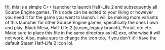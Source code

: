 Hi, this is a simple C++ launcher to launch Half-Life 2 and subsequently all Source Engine games.
This code can be edited to your liking or however you need it for the game you want to launch.
I will be making more variants of this launcher for other Source Engine games, specifically the ones I own and play.
Black Mesa, Half-Life 2 (steam_legacy branch), Portal, etc etc. 
Make sure to place this file in the same directory as hl2.exe, otherwise it will not work.
Also, make sure to change the icon too, if you don't it'll have the default Steam Half-Life 2 icon lol.
  

